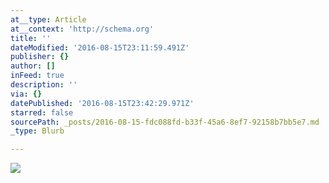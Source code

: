 ```yaml
---
at__type: Article
at__context: 'http://schema.org'
title: ''
dateModified: '2016-08-15T23:11:59.491Z'
publisher: {}
author: []
inFeed: true
description: ''
via: {}
datePublished: '2016-08-15T23:42:29.971Z'
starred: false
sourcePath: _posts/2016-08-15-fdc088fd-b33f-45a6-8ef7-92158b7bb5e7.md
_type: Blurb

---
```

<article style=""><img src="https://the-grid-user-content.s3-us-west-2.amazonaws.com/47d15944-7c92-48c0-8612-86a6b3d1be29.jpg" /></article>